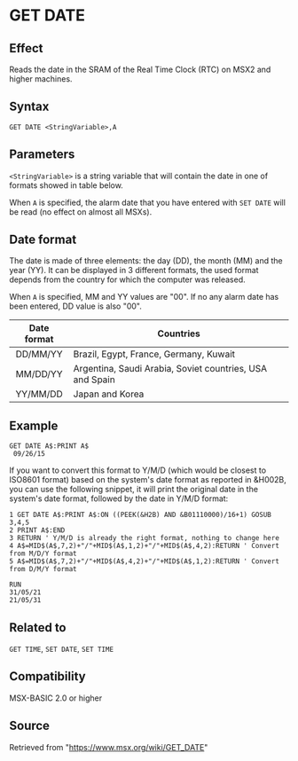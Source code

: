 # GET DATE

## Effect

Reads the date in the SRAM of the Real Time Clock (RTC) on MSX2 and higher machines.

## Syntax

`GET DATE <StringVariable>,A`

## Parameters

`<StringVariable>` is a string variable that will contain the date in one of formats showed in table below.

When `A` is specified, the alarm date that you have entered with `SET DATE` will be read (no effect on almost all MSXs).

## Date format

The date is made of three elements: the day (DD), the month (MM) and the year (YY). It can be displayed in 3 different formats, the used format depends from the country for which the computer was released.

When `A` is specified, MM and YY values are "00". If no any alarm date has been entered, DD value is also "00".

|Date format|Countries|
|:-:|---|
|DD/MM/YY|Brazil, Egypt, France, Germany, Kuwait|
|MM/DD/YY|Argentina, Saudi Arabia, Soviet countries, USA and Spain|
|YY/MM/DD|Japan and Korea|

## Example

```basic
GET DATE A$:PRINT A$
 09/26/15
```

If you want to convert this format to Y/M/D (which would be closest to ISO8601 format) based on the system's date format as reported in &H002B, you can use the following snippet, it will print the original date in the system's date format, followed by the date in Y/M/D format:

```basic
1 GET DATE A$:PRINT A$:ON ((PEEK(&H2B) AND &B01110000)/16+1) GOSUB 3,4,5
2 PRINT A$:END
3 RETURN ' Y/M/D is already the right format, nothing to change here
4 A$=MID$(A$,7,2)+"/"+MID$(A$,1,2)+"/"+MID$(A$,4,2):RETURN ' Convert from M/D/Y format
5 A$=MID$(A$,7,2)+"/"+MID$(A$,4,2)+"/"+MID$(A$,1,2):RETURN ' Convert from D/M/Y format

RUN
31/05/21
21/05/31
```

## Related to

`GET TIME`, `SET DATE`, `SET TIME`

## Compatibility

MSX-BASIC 2.0 or higher

## Source

Retrieved from "https://www.msx.org/wiki/GET_DATE"

